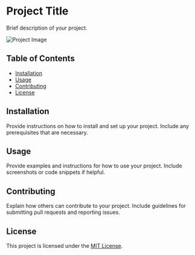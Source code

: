 # Project Title

Brief description of your project.

![Project Image](image_url_here)

## Table of Contents

- [Installation](#installation)
- [Usage](#usage)
- [Contributing](#contributing)
- [License](#license)

## Installation

Provide instructions on how to install and set up your project. Include any prerequisites that are necessary.

## Usage

Provide examples and instructions for how to use your project. Include screenshots or code snippets if helpful.

## Contributing

Explain how others can contribute to your project. Include guidelines for submitting pull requests and reporting issues.

## License

This project is licensed under the [MIT License](LICENSE).
